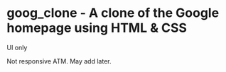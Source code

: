# goog_clone - A clone of the Google homepage using HTML &amp; CSS

UI only

Not responsive ATM. May add later.
